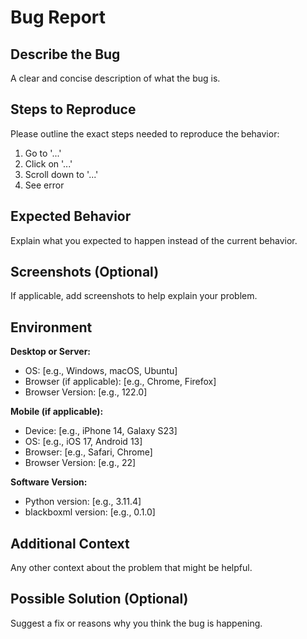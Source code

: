 # Bug Report

## Describe the Bug
A clear and concise description of what the bug is.

## Steps to Reproduce
Please outline the exact steps needed to reproduce the behavior:
1. Go to '...'
2. Click on '...'
3. Scroll down to '...'
4. See error

## Expected Behavior
Explain what you expected to happen instead of the current behavior.

## Screenshots (Optional)
If applicable, add screenshots to help explain your problem.

## Environment
**Desktop or Server:**
- OS: [e.g., Windows, macOS, Ubuntu]
- Browser (if applicable): [e.g., Chrome, Firefox]
- Browser Version: [e.g., 122.0]

**Mobile (if applicable):**
- Device: [e.g., iPhone 14, Galaxy S23]
- OS: [e.g., iOS 17, Android 13]
- Browser: [e.g., Safari, Chrome]
- Browser Version: [e.g., 22]

**Software Version:**
- Python version: [e.g., 3.11.4]
- blackboxml version: [e.g., 0.1.0]

## Additional Context
Any other context about the problem that might be helpful.

## Possible Solution (Optional)
Suggest a fix or reasons why you think the bug is happening.
